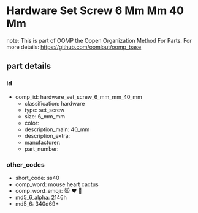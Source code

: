 # Hardware Set Screw 6 Mm Mm 40 Mm  

note: This is part of OOMP the Oopen Organization Method For Parts. For more details: https://github.com/oomlout/oomp_base

##  part details





### id
* oomp_id: hardware_set_screw_6_mm_mm_40_mm
  * classification: hardware
  * type: set_screw
  * size: 6_mm_mm
  * color: 
  * description_main: 40_mm
  * description_extra: 
  * manufacturer: 
  * part_number: 

### other_codes
* short_code: ss40
* oomp_word: mouse heart cactus
* oomp_word_emoji: :mouse: :heart: :cactus:
* md5_6_alpha: 2146h
* md5_6: 340d69* 